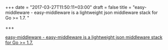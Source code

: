 +++
date = "2017-03-27T11:50:11+03:00"
draft = false
title = "easy-middleware - easy-middleware is a lightweight json middleware stack for Go &gt;= 1.7. "

+++

<p><a href="https://t.co/rKBB5O59go">easy-middleware - easy-middleware is a lightweight json middleware stack for Go &gt;= 1.7. </a></p>